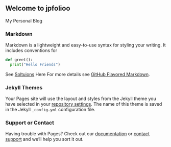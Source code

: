 ## Welcome to jpfolioo

My Personal Blog

### Markdown

Markdown is a lightweight and easy-to-use syntax for styling your writing. It includes conventions for

```python
def greet():
  print("Hello Friends")
```
See [Soltuions](pages) Here 
For more details see [GitHub Flavored Markdown](https://guides.github.com/features/mastering-markdown/).

### Jekyll Themes

Your Pages site will use the layout and styles from the Jekyll theme you have selected in your [repository settings](https://github.com/Pallagani-Praveen/JPfolioo/settings). The name of this theme is saved in the Jekyll `_config.yml` configuration file.

### Support or Contact

Having trouble with Pages? Check out our [documentation](https://docs.github.com/categories/github-pages-basics/) or [contact support](https://github.com/contact) and we’ll help you sort it out.
